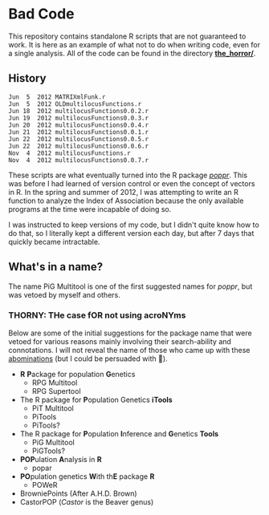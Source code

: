 # Bad Code

This repository contains standalone R scripts that are not guaranteed to work.
It is here as an example of what not to do when writing code, even for a
single analysis. All of the code can be found in the directory 
[**the_horror/**][0].

## History

```
Jun  5  2012 MATRIXmlFunk.r
Jun  5  2012 OLDmultilocusFunctions.r
Jun 18  2012 multilocusFunctions0.0.2.r
Jun 19  2012 multilocusFunctions0.0.3.r
Jun 20  2012 multilocusFunctions0.0.4.r
Jun 21  2012 multilocusFunctions0.0.1.r
Jun 22  2012 multilocusFunctions0.0.5.r
Jun 22  2012 multilocusFunctions0.0.6.r
Nov  4  2012 multilocusFunctions.r
Nov  4  2012 multilocusFunctions0.0.7.r
```

These scripts are what eventually turned into the R package [*poppr*][1]. This
was before I had learned of version control or even the concept of vectors in
R. In the spring and summer of 2012, I was attempting to write an R function to
analyze the Index of Association because the only available programs at the
time were incapable of doing so. 

I was instructed to keep versions of my code, but I didn't quite know how to do
that, so I literally kept a different version each day, but after 7 days that
quickly became intractable.

## What's in a name?

The name PiG Multitool is one of the first suggested names for *poppr*, but was
vetoed by myself and others.

### THORNY: THe case fOR not using acroNYms

Below are some of the initial suggestions for the package name that were vetoed
for various reasons mainly involving their search-ability and connotations. I
will not reveal the name of those who came up with these [abominations][2] (but I 
could be persuaded with :beer:).

 - **R** **P**ackage for population **G**enetics
   - RPG Multitool
   - RPG Supertool
 - The R package for **P**opulation Genetics **iTools**
   - PiT Multitool
   - PiTools
   - PiTools?
 - The R package for **P**opulation **I**nference and **G**enetics **Tools**
   - PiG Multitool
   - PiGTools?
 - **POP**ulation **A**nalysis in **R**
   - popar
 - **PO**pulation genetics **W**ith th**E** package **R**
   - POWeR
 - BrowniePoints (After A.H.D. Brown)
 - CastorPOP (*Castor* is the Beaver genus)

[0]: the_horror/
[1]: http://cran.r-project.org/package=poppr
[2]: http://www.phdcomics.com/comics.php?f=1100
